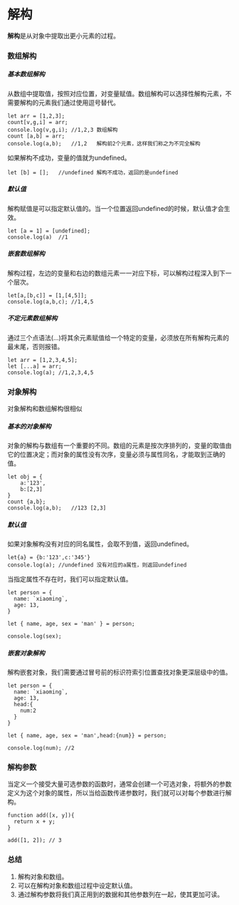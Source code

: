 # 解构

**解构**是从对象中提取出更小元素的过程。

### 数组解构

##### 基本数组解构

从数组中提取值，按照对应位置，对变量赋值。数组解构可以选择性解构元素，不需要解构的元素我们通过使用逗号替代。

```
let arr = [1,2,3];
count[v,g,i] = arr;
console.log(v,g,i); //1,2,3 数组解构
count [a,b] = arr;
console.log(a,b);   //1,2   解构前2个元素，这样我们称之为不完全解构
```

如果解构不成功，变量的值就为undefined。

```
let [b] = [];   //undefined 解构不成功，返回的是undefined
```

##### 默认值

解构赋值是可以指定默认值的。当一个位置返回undefined的时候，默认值才会生效。

```
let [a = 1] = [undefined];
console.log(a)  //1 
```

##### 嵌套数组解构

解构过程，左边的变量和右边的数组元素一一对应下标，可以解构过程深入到下一个层次。

```
let[a,[b,c]] = [1,[4,5]];   
console.log(a,b,c); //1,4,5 
```

##### 不定元素数组解构

通过三个点语法(...)将其余元素赋值给一个特定的变量，必须放在所有解构元素的最末尾，否则报错。

```
let arr = [1,2,3,4,5];
let [...a] = arr;
console.log(a); //1,2,3,4,5 
```

### 对象解构

对象解构和数组解构很相似

##### 基本的对象解构

对象的解构与数组有一个重要的不同。数组的元素是按次序排列的，变量的取值由它的位置决定；而对象的属性没有次序，变量必须与属性同名，才能取到正确的值。

```
let obj = {
    a:'123',
    b:[2,3]
}
count {a,b};
console.log(a,b);   //123 [2,3]
```

##### 默认值

如果对象解构没有对应的同名属性，会取不到值，返回undefined。

```
let{a} = {b:'123',c:'345'}
console.log(a); //undefined 没有对应的a属性，则返回undefined
```

当指定属性不存在时，我们可以指定默认值。

```
let person = {
  name: `xiaoming`,
  age: 13,
}

let { name, age, sex = 'man' } = person;

console.log(sex);
```

##### 嵌套对象解构

解构嵌套对象，我们需要通过冒号前的标识符索引位置查找对象更深层级中的值。

```
let person = {
  name: `xiaoming`,
  age: 13,
  head:{
    num:2
  }
}

let { name, age, sex = 'man',head:{num}} = person;

console.log(num); //2
```

### 解构参数

当定义一个接受大量可选参数的函数时，通常会创建一个可选对象，将额外的参数定义为这个对象的属性，所以当给函数传递参数时，我们就可以对每个参数进行解构。

```
function add([x, y]){
  return x + y;
}

add([1, 2]); // 3
```

### 总结

1. 解构对象和数组。
2. 可以在解构对象和数组过程中设定默认值。
3. 通过解构参数将我们真正用到的数据和其他参数列在一起，使其更加可读。

